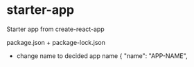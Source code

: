 # starter-app
Starter app from create-react-app

package.json + package-lock.json
- change name to decided app name
{
  "name": "APP-NAME",
